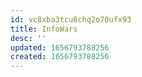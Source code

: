 ```yaml
---
id: vc8xba3tcu8chq2o70ufx93
title: InfoWars
desc: ''
updated: 1656793788256
created: 1656793788256
---
```


